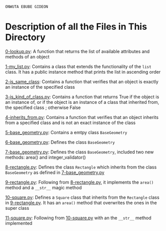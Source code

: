 ```
ONWUTA EBUBE GIDEON
```

# Description of all the Files in This Directory


[0-lookup.py](./0-lookup.py): A function that returns the list of available attributes and methods of an object


[1-my_list.py](./1-my_list.py): Contains a class that extends the functionality of the ``list`` class. It has a public instance method that prints the list in ascending order


[2-is_same_class](./2-is_same_class): Contains a function that verifies that an object is exactly an instance of the specified class


[3-is_kind_of_class.py](./3-is_kind_of_class.py): Contains a function that returns True if the object is an instance of, or if the object is an instance of a class that inherited from, the specified class ; otherwise False


[4-inherits_from.py](./4-inherits_from.py): Contains a function that verifies that an object inherits from a specified class and is not an exact instance of the class


[5-base_geometry.py](./5-base_geometry.py): Contains a emtpy class ``BaseGeometry``


[6-base_geometry.py](./6-base_geometry.py): Defines the class ``BaseGeometry``


[7-base_geometry.py](./7-base_geometry.py): Defines the class ``BaseGeometry``, included two new methods: area() and integer\_validator()


[8-rectangle.py](./8-rectangle.py): Defines the class ``Rectangle`` which inherits from the class ``BaseGeometry`` as defined in [7-base_geometry.py](./7-base_geometry.py)


[9-rectangle.py](./9-rectangle.py): Following from [8-rectangle.py](./8-rectangle.py), it implements the ``area()`` method and a ``__str__`` magic method


[10-square.py](./10-square.py): Defines a ``Square`` class that inherits from the ``Rectangle`` class in [9-rectangle.py](./9-rectangle.py). It has an ``area()`` method that overwrites the ones in the super class


[11-square.py](./11-square.py): Following from [10-square.py](./10-square.py) with an the ``__str__`` method implemented
